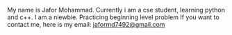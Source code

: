 My name is Jafor Mohammad.
Currently i am a cse student, learning python and c++. I am a niewbie. Practicing beginning level problem
If you want to contact me, here is my email: jaformd7492@gmail.com
